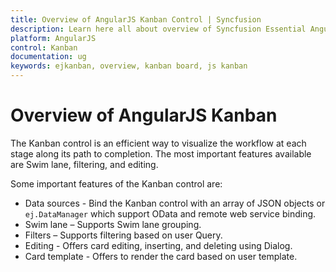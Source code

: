 ```yaml
---
title: Overview of AngularJS Kanban Control | Syncfusion
description: Learn here all about overview of Syncfusion Essential AngularJS Kanban Control, its elements, and more.
platform: AngularJS
control: Kanban
documentation: ug
keywords: ejkanban, overview, kanban board, js kanban 
---
```


# Overview of AngularJS Kanban

The Kanban control is an efficient way to visualize the workflow at each stage along its path to completion. The most important features available are Swim lane, filtering, and editing.

Some important features of the Kanban control are:

*	Data sources - Bind the Kanban control with an array of JSON objects or `ej.DataManager` which support OData and remote web service binding.
*	Swim lane – Supports Swim lane grouping.
*   Filters – Supports filtering based on user Query.
*	Editing - Offers card editing, inserting, and deleting using Dialog.
*	Card template - Offers to render the card based on user template.




